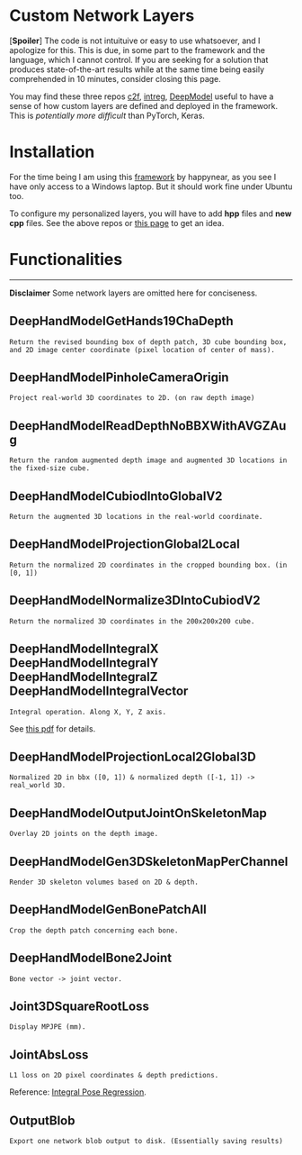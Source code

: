 # Custom Network Layers

[**Spoiler**] The code is not intuituive or easy to use whatsoever, and I apologize for this. This is due, in some part to the framework and the language, which I cannot control. If you are seeking for a solution that produces state-of-the-art results while at the same time being easily comprehended in 10 minutes, consider closing this page.

You may find these three repos [c2f](https://github.com/strawberryfg/c2f-3dhm-human-caffe), [intreg](https://github.com/strawberryfg/int-3dhuman-I1), [DeepModel](https://github.com/strawberryfg/DeepModel_hand) useful to have a sense of how custom layers are defined and deployed in the framework. This is *potentially more difficult* than PyTorch, Keras.


# Installation
For the time being I am using this [framework](https://github.com/happynear/caffe-windows) by happynear, as you see I have only access to a Windows laptop. But it should work fine under Ubuntu too.

To configure my personalized layers, you will have to add **hpp** files and **new cpp** files. See the above repos or [this page](https://github.com/BVLC/caffe/wiki/Development) to get an idea.

# Functionalities

----

**Disclaimer** Some network layers are omitted here for conciseness.

## DeepHandModelGetHands19ChaDepth
``` 
Return the revised bounding box of depth patch, 3D cube bounding box, and 2D image center coordinate (pixel location of center of mass).
``` 

## DeepHandModelPinholeCameraOrigin
``` 
Project real-world 3D coordinates to 2D. (on raw depth image)
``` 

## DeepHandModelReadDepthNoBBXWithAVGZAug
``` 
Return the random augmented depth image and augmented 3D locations in the fixed-size cube.
``` 

## DeepHandModelCubiodIntoGlobalV2
``` 
Return the augmented 3D locations in the real-world coordinate.
``` 

## DeepHandModelProjectionGlobal2Local
``` 
Return the normalized 2D coordinates in the cropped bounding box. (in [0, 1])
``` 


## DeepHandModelNormalize3DIntoCubiodV2
``` 
Return the normalized 3D coordinates in the 200x200x200 cube.
```

## DeepHandModelIntegralX DeepHandModelIntegralY DeepHandModelIntegralZ DeepHandModelIntegralVector
``` 
Integral operation. Along X, Y, Z axis. 
```
See [this pdf](https://github.com/strawberryfg/c2f-3dhm-human-caffe/blob/master/caffe_code/code.pdf) for details.

## DeepHandModelProjectionLocal2Global3D
``` 
Normalized 2D in bbx ([0, 1]) & normalized depth ([-1, 1]) -> real_world 3D.
```

## DeepHandModelOutputJointOnSkeletonMap
``` 
Overlay 2D joints on the depth image.
```

## DeepHandModelGen3DSkeletonMapPerChannel
``` 
Render 3D skeleton volumes based on 2D & depth.
```

## DeepHandModelGenBonePatchAll
``` 
Crop the depth patch concerning each bone.
```


## DeepHandModelBone2Joint
``` 
Bone vector -> joint vector.
```

## Joint3DSquareRootLoss
``` 
Display MPJPE (mm).
```

## JointAbsLoss
``` 
L1 loss on 2D pixel coordinates & depth predictions. 
```
Reference: [Integral Pose Regression](https://github.com/JimmySuen/integral-human-pose/blob/master/pytorch_projects/common_pytorch/loss/integral.py).


## OutputBlob
``` 
Export one network blob output to disk. (Essentially saving results)
```